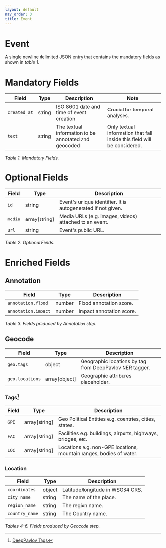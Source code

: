 ```yaml
---
layout: default
nav_order: 3
title: Event
---
```


# Event

A single newline delimited JSON entry that contains the mandatory fields as shown in _table 1_.

# Mandatory Fields

|Field|Type|Description|Note|
|-----|----|-----------|----|
|`created_at`|string|ISO 8601 date and time of event creation|Crucial for temporal analyses.|
|`text`|string|The textual information to be annotated and geocoded|Only textual information that fall inside this field will be considered.|

_Table 1. Mandatory Fields._

# Optional Fields

|Field|Type|Description|
|-----|----|-----------|
|`id`|string|Event's unique identifier. It is autogenerated if not given.|
|`media`|array[string]|Media URLs (e.g. images, videos) attached to an event.|
|`url`|string|Event's public URL.|

_Table 2. Optional Fields._

# Enriched Fields

## Annotation

|Field|Type|Description|
|-----|----|-----------|
|`annotation.flood`|number|Flood annotation score.|
|`annotation.impact`|number|Impact annotation score.|

_Table 3. Fields produced by Annotation step._

## Geocode

|Field|Type|Description|
|-----|----|-----------|
|`geo.tags`|object|Geographic locations by tag from DeepPavlov NER tagger.|
|`geo.locations`|array[object]|Geographic attribures placeholder.|

### Tags[^1]

|Field|Type|Description|
|-----|----|-----------|
|`GPE`|array[string]|Geo Political Entities e.g. countries, cities, states.|
|`FAC`|array[string]|Facilities e.g. buildings, airports, highways, bridges, etc.|
|`LOC`|array[string]|Locations e.g. non-GPE locations, mountain ranges, bodies of water.|

### Location

|Field|Type|Description|
|-----|----|-----------|
|`coordinates`|object|Latitude/longitude in WSG84 CRS.|
|`city_name`|string|The name of the place.|
|`region_name`|string|The region name.|
|`country_name`|string|The Country name.|

_Tables 4-6. Fields produced by Geocode step._

[^1]: [DeepPavlov Tags](https://docs.deeppavlov.ai/en/master/features/models/NER.html#7.-NER-tags-list)
